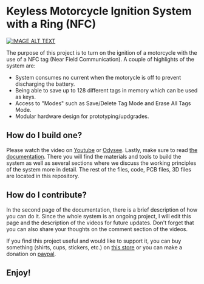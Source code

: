 # Keyless Motorcycle Ignition System with a Ring (NFC)
[![IMAGE ALT TEXT](http://img.youtube.com/vi/Ip3jwV7dnoM/sddefault.jpg)](https://youtu.be/Ip3jwV7dnoM)

The purpose of this project is to turn on the ignition of a motorcycle with the use of a NFC tag (Near Field Communication). A couple of highlights of the system are: 
- System consumes no current when the motorycle is off to prevent discharging the battery.
- Being able to save up to 128 different tags in memory which can be used as keys.
- Access to "Modes" such as Save/Delete Tag Mode and Erase All Tags Mode.
- Modular hardware design for prototyping/updgrades.

## How do I build one?
Please watch the video on [Youtube](https://youtu.be/Ip3jwV7dnoM) or [Odysee](https://odysee.com/@AsyssComplex:1/keyless.motorcycle.ignition.with.ring:4?r=8kbGTNhCZ6iqTXnwzbdhoQCgzBPm1UvK).
Lastly, make sure to read [the documentation](https://drive.google.com/file/d/1D22VbdVqOc0YWlI75PouFQuNAUfmh6G7/view?usp=sharing). There you will find the materials and tools to build the system as well as several sections where we discuss the working principles of the system more in detail. The rest of the files, code, PCB files, 3D files are located in this repository.

## How do I contribute?
In the second page of the documentation, there is a brief description of how you can do it. Since the whole system is an ongoing project, I will edit this page and the description of the videos for future updates. Don't forget that you can also share your thoughts on the comment section of the videos.

If you find this project useful and would like to support it, you can buy something (shirts, cups, stickers, etc.) on [this store](https://asyss-complex.creator-spring.com) or you can make a donation on [paypal](https://www.paypal.com/paypalme/Cristi4nAriel).

## Enjoy!



